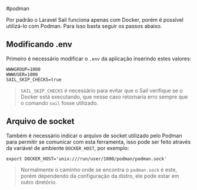 #podman 

Por padrão o Laravel Sail funciona apenas com Docker, porém é possível utilizá-lo com Podman. Para isso basta seguir os passos abaixo.

## Modificando .env
Primeiro é necessário modificar o `.env` da aplicação inserindo estes valores:

```
WWWGROUP=1000
WWWUSER=1000
SAIL_SKIP_CHECKS=true
```
> `SAIL_SKIP_CHECKS` é necessário para evitar que o Sail verifique se o Docker está executando, que nesse caso retornaria erro sempre que o comando `sail` fosse utilizado.

## Arquivo de socket
Também é necessário indicar o arquivo de socket utilizado pelo Podman para permitir se comunicar com esta ferramenta, isso pode ser feito através da variável de ambiente `DOCKER_HOST`, por exemplo:

 ```
 export DOCKER_HOST='unix:///run/user/1000/podman/podman.sock'
 ```
 > Normalmente o caminho onde se encontra o `podman.sock` é este, porém dependendo da configuração da distro, ele pode estar em outro diretório.